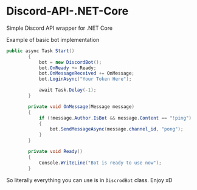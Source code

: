 # Discord-API-.NET-Core
Simple Discord API wrapper for .NET Core

Example of basic bot implementation
```cs
public async Task Start()
        {
            bot = new DiscordBot();
            bot.OnReady += Ready;
            bot.OnMessageReceived += OnMessage;
            bot.LoginAsync("Your Token Here");

            await Task.Delay(-1);
        }

        private void OnMessage(Message message)
        {
            if (!message.Author.IsBot && message.Content == "!ping")
            {
                bot.SendMessageAsync(message.channel_id, "pong");
            }
        }

        private void Ready()
        {
            Console.WriteLine("Bot is ready to use now");
        }
```

So literally everything you can use is in `DiscrodBot` class. Enjoy xD
